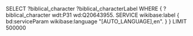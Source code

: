 SELECT ?biblical_character ?biblical_characterLabel WHERE {
  ?biblical_character wdt:P31 wd:Q20643955.
  SERVICE wikibase:label { bd:serviceParam wikibase:language "[AUTO_LANGUAGE],en". }
}
LIMIT 500000